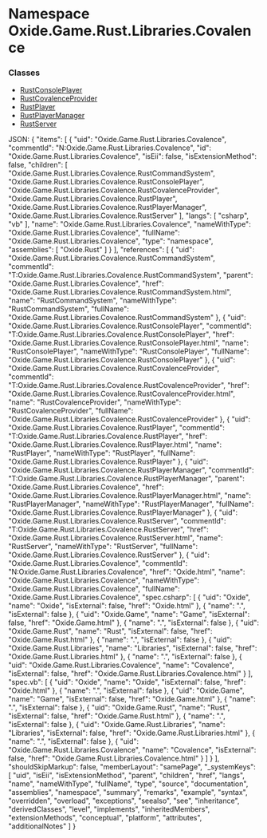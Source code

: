 # Namespace Oxide.Game.Rust.Libraries.Covalence
### Classes 
- [RustConsolePlayer](RustConsolePlayer.md)
- [RustCovalenceProvider](RustCovalenceProvider.md)
- [RustPlayer](RustPlayer.md)
- [RustPlayerManager](RustPlayerManager.md)
- [RustServer](RustServer.md)






JSON:
{
  "items": [
    {
      "uid": "Oxide.Game.Rust.Libraries.Covalence",
      "commentId": "N:Oxide.Game.Rust.Libraries.Covalence",
      "id": "Oxide.Game.Rust.Libraries.Covalence",
      "isEii": false,
      "isExtensionMethod": false,
      "children": [
        "Oxide.Game.Rust.Libraries.Covalence.RustCommandSystem",
        "Oxide.Game.Rust.Libraries.Covalence.RustConsolePlayer",
        "Oxide.Game.Rust.Libraries.Covalence.RustCovalenceProvider",
        "Oxide.Game.Rust.Libraries.Covalence.RustPlayer",
        "Oxide.Game.Rust.Libraries.Covalence.RustPlayerManager",
        "Oxide.Game.Rust.Libraries.Covalence.RustServer"
      ],
      "langs": [
        "csharp",
        "vb"
      ],
      "name": "Oxide.Game.Rust.Libraries.Covalence",
      "nameWithType": "Oxide.Game.Rust.Libraries.Covalence",
      "fullName": "Oxide.Game.Rust.Libraries.Covalence",
      "type": "namespace",
      "assemblies": [
        "Oxide.Rust"
      ]
    }
  ],
  "references": [
    {
      "uid": "Oxide.Game.Rust.Libraries.Covalence.RustCommandSystem",
      "commentId": "T:Oxide.Game.Rust.Libraries.Covalence.RustCommandSystem",
      "parent": "Oxide.Game.Rust.Libraries.Covalence",
      "href": "Oxide.Game.Rust.Libraries.Covalence.RustCommandSystem.html",
      "name": "RustCommandSystem",
      "nameWithType": "RustCommandSystem",
      "fullName": "Oxide.Game.Rust.Libraries.Covalence.RustCommandSystem"
    },
    {
      "uid": "Oxide.Game.Rust.Libraries.Covalence.RustConsolePlayer",
      "commentId": "T:Oxide.Game.Rust.Libraries.Covalence.RustConsolePlayer",
      "href": "Oxide.Game.Rust.Libraries.Covalence.RustConsolePlayer.html",
      "name": "RustConsolePlayer",
      "nameWithType": "RustConsolePlayer",
      "fullName": "Oxide.Game.Rust.Libraries.Covalence.RustConsolePlayer"
    },
    {
      "uid": "Oxide.Game.Rust.Libraries.Covalence.RustCovalenceProvider",
      "commentId": "T:Oxide.Game.Rust.Libraries.Covalence.RustCovalenceProvider",
      "href": "Oxide.Game.Rust.Libraries.Covalence.RustCovalenceProvider.html",
      "name": "RustCovalenceProvider",
      "nameWithType": "RustCovalenceProvider",
      "fullName": "Oxide.Game.Rust.Libraries.Covalence.RustCovalenceProvider"
    },
    {
      "uid": "Oxide.Game.Rust.Libraries.Covalence.RustPlayer",
      "commentId": "T:Oxide.Game.Rust.Libraries.Covalence.RustPlayer",
      "href": "Oxide.Game.Rust.Libraries.Covalence.RustPlayer.html",
      "name": "RustPlayer",
      "nameWithType": "RustPlayer",
      "fullName": "Oxide.Game.Rust.Libraries.Covalence.RustPlayer"
    },
    {
      "uid": "Oxide.Game.Rust.Libraries.Covalence.RustPlayerManager",
      "commentId": "T:Oxide.Game.Rust.Libraries.Covalence.RustPlayerManager",
      "parent": "Oxide.Game.Rust.Libraries.Covalence",
      "href": "Oxide.Game.Rust.Libraries.Covalence.RustPlayerManager.html",
      "name": "RustPlayerManager",
      "nameWithType": "RustPlayerManager",
      "fullName": "Oxide.Game.Rust.Libraries.Covalence.RustPlayerManager"
    },
    {
      "uid": "Oxide.Game.Rust.Libraries.Covalence.RustServer",
      "commentId": "T:Oxide.Game.Rust.Libraries.Covalence.RustServer",
      "href": "Oxide.Game.Rust.Libraries.Covalence.RustServer.html",
      "name": "RustServer",
      "nameWithType": "RustServer",
      "fullName": "Oxide.Game.Rust.Libraries.Covalence.RustServer"
    },
    {
      "uid": "Oxide.Game.Rust.Libraries.Covalence",
      "commentId": "N:Oxide.Game.Rust.Libraries.Covalence",
      "href": "Oxide.html",
      "name": "Oxide.Game.Rust.Libraries.Covalence",
      "nameWithType": "Oxide.Game.Rust.Libraries.Covalence",
      "fullName": "Oxide.Game.Rust.Libraries.Covalence",
      "spec.csharp": [
        {
          "uid": "Oxide",
          "name": "Oxide",
          "isExternal": false,
          "href": "Oxide.html"
        },
        {
          "name": ".",
          "isExternal": false
        },
        {
          "uid": "Oxide.Game",
          "name": "Game",
          "isExternal": false,
          "href": "Oxide.Game.html"
        },
        {
          "name": ".",
          "isExternal": false
        },
        {
          "uid": "Oxide.Game.Rust",
          "name": "Rust",
          "isExternal": false,
          "href": "Oxide.Game.Rust.html"
        },
        {
          "name": ".",
          "isExternal": false
        },
        {
          "uid": "Oxide.Game.Rust.Libraries",
          "name": "Libraries",
          "isExternal": false,
          "href": "Oxide.Game.Rust.Libraries.html"
        },
        {
          "name": ".",
          "isExternal": false
        },
        {
          "uid": "Oxide.Game.Rust.Libraries.Covalence",
          "name": "Covalence",
          "isExternal": false,
          "href": "Oxide.Game.Rust.Libraries.Covalence.html"
        }
      ],
      "spec.vb": [
        {
          "uid": "Oxide",
          "name": "Oxide",
          "isExternal": false,
          "href": "Oxide.html"
        },
        {
          "name": ".",
          "isExternal": false
        },
        {
          "uid": "Oxide.Game",
          "name": "Game",
          "isExternal": false,
          "href": "Oxide.Game.html"
        },
        {
          "name": ".",
          "isExternal": false
        },
        {
          "uid": "Oxide.Game.Rust",
          "name": "Rust",
          "isExternal": false,
          "href": "Oxide.Game.Rust.html"
        },
        {
          "name": ".",
          "isExternal": false
        },
        {
          "uid": "Oxide.Game.Rust.Libraries",
          "name": "Libraries",
          "isExternal": false,
          "href": "Oxide.Game.Rust.Libraries.html"
        },
        {
          "name": ".",
          "isExternal": false
        },
        {
          "uid": "Oxide.Game.Rust.Libraries.Covalence",
          "name": "Covalence",
          "isExternal": false,
          "href": "Oxide.Game.Rust.Libraries.Covalence.html"
        }
      ]
    }
  ],
  "shouldSkipMarkup": false,
  "memberLayout": "samePage",
  "_systemKeys": [
    "uid",
    "isEii",
    "isExtensionMethod",
    "parent",
    "children",
    "href",
    "langs",
    "name",
    "nameWithType",
    "fullName",
    "type",
    "source",
    "documentation",
    "assemblies",
    "namespace",
    "summary",
    "remarks",
    "example",
    "syntax",
    "overridden",
    "overload",
    "exceptions",
    "seealso",
    "see",
    "inheritance",
    "derivedClasses",
    "level",
    "implements",
    "inheritedMembers",
    "extensionMethods",
    "conceptual",
    "platform",
    "attributes",
    "additionalNotes"
  ]
}